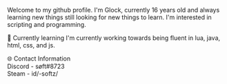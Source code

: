 Welcome to my github profile. I'm Glock, currently 16 years old and always learning new things still looking for new things to learn. I'm interested in scripting and programming.

🧠 Currently learning
I'm currently working towards being fluent in lua, java, html, css, and js.

🌐 Contact Information
 <br>Discord - søft#8723</br>
 Steam - id/-softz/
 
